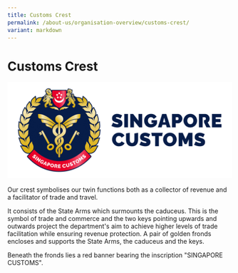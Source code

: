 ```yaml
---
title: Customs Crest
permalink: /about-us/organisation-overview/customs-crest/
variant: markdown
---
```

# Customs Crest

![](/images/21Jan25_Small_Version_A.png)

Our crest symbolises our twin functions both as a collector of revenue and a facilitator of trade and travel.

It consists of the State Arms which surmounts the caduceus. This is the symbol of trade and commerce and the two keys pointing upwards and outwards project the department's aim to achieve higher levels of trade facilitation while ensuring revenue protection. A pair of golden fronds encloses and supports the State Arms, the caduceus and the keys.

Beneath the fronds lies a red banner bearing the inscription "SINGAPORE CUSTOMS".